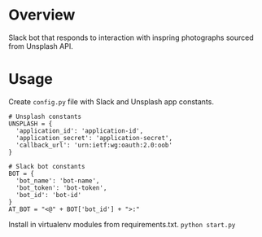 # Overview

Slack bot that responds to interaction with inspring photographs sourced from Unsplash API.

# Usage
Create `config.py` file with Slack and Unsplash app constants.
```
# Unsplash constants
UNSPLASH = {
  'application_id': 'application-id',
  'application_secret': 'application-secret',
  'callback_url': 'urn:ietf:wg:oauth:2.0:oob'
}

# Slack bot constants
BOT = {
  'bot_name': 'bot-name',
  'bot_token': 'bot-token',
  'bot_id': 'bot-id'
}
AT_BOT = "<@" + BOT['bot_id'] + ">:"
```
Install in virtualenv modules from requirements.txt.
`python start.py`